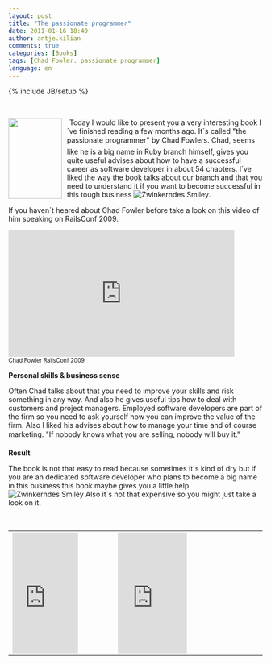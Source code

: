 ```yaml
---
layout: post
title: "The passionate programmer"
date: 2011-01-16 18:40
author: antje.kilian
comments: true
categories: [Books]
tags: [Chad Fowler. passionate programmer]
language: en
---
```

{% include JB/setup %}
<p>&#160;</p>  <p><a href="http://code-inside.de/blog-in/wp-content/uploads/41fyjTVARFL._SL160_.jpg"><img style="background-image: none; border-bottom: 0px; border-left: 0px; margin: 0px 10px 10px 0px; padding-left: 0px; padding-right: 0px; display: inline; float: left; border-top: 0px; border-right: 0px; padding-top: 0px" border="0" align="left" src="http://code-inside.de/blog-in/wp-content/uploads/41fyjTVARFL._SL160__thumb1.jpg" width="106" height="160" /></a><img style="border-bottom-style: none !important; border-right-style: none !important; margin: 0px; border-top-style: none !important; border-left-style: none !important" border="0" alt="" src="http://www.assoc-amazon.co.uk/e/ir?t=codeinsidin07-21&amp;l=as2&amp;o=2&amp;a=1934356344" width="1" height="1" /> Today I would like to present you a very interesting book I´ve finished reading a few months ago. It´s called "the passionate programmer" by Chad Fowlers. Chad, seems like he is a big name in Ruby branch himself, gives you quite useful advises about how to have a successful career as software developer in about 54 chapters. I´ve liked the way the book talks about our branch and that you need to understand it if you want to become successful in this tough business <img style="border-bottom-style: none; border-right-style: none; border-top-style: none; border-left-style: none" class="wlEmoticon wlEmoticon-winkingsmile" alt="Zwinkerndes Smiley" src="http://code-inside.de/blog-in/wp-content/uploads/wlEmoticon-winkingsmile9.png" />. </p>  <p>If you haven´t heared about Chad Fowler before take a look on this video of him speaking on RailsConf 2009. </p>  <!--more-->  <div style="padding-bottom: 0px; margin: 0px; padding-left: 0px; padding-right: 0px; display: inline; float: none; padding-top: 0px" id="scid:5737277B-5D6D-4f48-ABFC-DD9C333F4C5D:4630427c-696c-46aa-bc74-e63ad78801a7" class="wlWriterEditableSmartContent"><div><object width="448" height="252"><param name="movie" value="http://www.youtube.com/v/tPLO6Ipth0U?hl=en&amp;hd=1"></param><embed src="http://www.youtube.com/v/tPLO6Ipth0U?hl=en&amp;hd=1" type="application/x-shockwave-flash" width="448" height="252"></embed></object></div><div style="width:448px;clear:both;font-size:.8em">Chad Fowler RailsConf 2009</div></div>  <p><b>Personal skills &amp; business sense </b></p>  <p><b></b></p>  <p>Often Chad talks about that you need to improve your skills and risk something in any way. And also he gives useful tips how to deal with customers and project managers. Employed software developers are part of the firm so you need to ask yourself how you can improve the value of the firm. Also I liked his advises about how to manage your time and of course marketing. "If nobody knows what you are selling, nobody will buy it." </p>  <p><b>Result</b></p>  <p><b></b></p>  <p>The book is not that easy to read because sometimes it´s kind of dry but if you are an dedicated software developer who plans to become a big name in this business this book maybe gives you a little help. <img style="border-bottom-style: none; border-right-style: none; border-top-style: none; border-left-style: none" class="wlEmoticon wlEmoticon-winkingsmile" alt="Zwinkerndes Smiley" src="http://code-inside.de/blog-in/wp-content/uploads/wlEmoticon-winkingsmile9.png" /> Also it´s not that expensive so you might just take a look on it. </p>  <p>&#160;</p>  <table border="0" cellspacing="0" cellpadding="2" width="498"><tbody>     <tr>       <td valign="top" width="200"><iframe style="width: 130px; height: 240px" marginheight="0" src="http://rcm.amazon.com/e/cm?t=codeinsidinte-20&amp;o=1&amp;p=8&amp;l=as1&amp;asins=1934356344&amp;fc1=000000&amp;IS2=1&amp;lt1=_blank&amp;m=amazon&amp;lc1=0000FF&amp;bc1=000000&amp;bg1=FFFFFF&amp;f=ifr" frameborder="0" marginwidth="0" scrolling="no"></iframe></td>        <td valign="top" width="296"><iframe style="width: 137px; height: 240px" marginheight="0" src="http://rcm-uk.amazon.co.uk/e/cm?t=codeinsidin07-21&amp;o=2&amp;p=8&amp;l=as1&amp;asins=1934356344&amp;fc1=000000&amp;IS2=1&amp;lt1=_blank&amp;m=amazon&amp;lc1=0000FF&amp;bc1=000000&amp;bg1=FFFFFF&amp;f=ifr" frameborder="0" marginwidth="0" scrolling="no"></iframe></td>     </tr>   </tbody></table>
